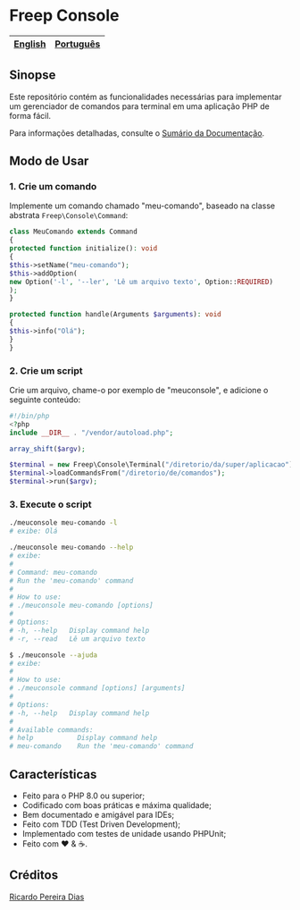 # Freep Console

[English](../../readme.md) | [Português](leiame.md)
-- | --

## Sinopse

Este repositório contém as funcionalidades necessárias para implementar um gerenciador de
comandos para terminal em uma aplicação PHP de forma fácil.

Para informações detalhadas, consulte o [Sumário da Documentação](indice.md).

## Modo de Usar

### 1. Crie um comando

Implemente um comando chamado "meu-comando", baseado na classe abstrata `Freep\Console\Command`:

```php
class MeuComando extends Command
{
protected function initialize(): void
{
$this->setName("meu-comando");
$this->addOption(
new Option('-l', '--ler', 'Lê um arquivo texto', Option::REQUIRED)
);
}

protected function handle(Arguments $arguments): void
{
$this->info("Olá");
}
}
```

### 2. Crie um script

Crie um arquivo, chame-o por exemplo de "meuconsole", e adicione o seguinte conteúdo:

```php
#!/bin/php
<?php
include __DIR__ . "/vendor/autoload.php";

array_shift($argv);

$terminal = new Freep\Console\Terminal("/diretorio/da/super/aplicacao");
$terminal->loadCommandsFrom("/diretorio/de/comandos");
$terminal->run($argv);
```

### 3. Execute o script

```bash
./meuconsole meu-comando -l
# exibe: Olá
```

```bash
./meuconsole meu-comando --help
# exibe:
#
# Command: meu-comando
# Run the 'meu-comando' command
#
# How to use:
# ./meuconsole meu-comando [options]
#
# Options:
# -h, --help   Display command help
# -r, --read   Lê um arquivo texto
```

```bash
$ ./meuconsole --ajuda
# exibe:
#
# How to use:
# ./meuconsole command [options] [arguments]
#
# Options:
# -h, --help   Display command help
#
# Available commands:
# help           Display command help
# meu-comando    Run the 'meu-comando' command
```

## Características

- Feito para o PHP 8.0 ou superior;
- Codificado com boas práticas e máxima qualidade;
- Bem documentado e amigável para IDEs;
- Feito com TDD (Test Driven Development);
- Implementado com testes de unidade usando PHPUnit;
- Feito com :heart: &amp; :coffee:.

## Créditos

[Ricardo Pereira Dias](https://www.ricardopedias.com.br)
